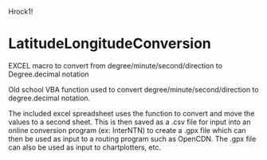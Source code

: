 Hrock1!
# LatitudeLongitudeConversion
EXCEL macro to convert from degree/minute/second/direction to Degree.decimal notation

Old school VBA function used to convert degree/minute/second/direction to degree.decimal notation. 

The included excel spreadsheet uses the function to convert and move the values to a second sheet. This is then saved as a .csv file for input into an online conversion program (ex: InterNTN) to create a .gpx file which can then be used as input to a routing program such as OpenCDN. The .gpx file can also be used as input to chartplotters, etc.

